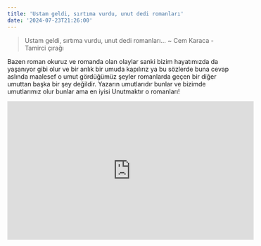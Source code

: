 ```yaml
---
title: 'Ustam geldi, sırtıma vurdu, unut dedi romanları'
date: '2024-07-23T21:26:00'
---
```


> Ustam geldi, sırtıma vurdu, unut dedi romanları...
>  ~ Cem Karaca - Tamirci çırağı

Bazen roman okuruz ve romanda olan olaylar sanki bizim hayatımızda da yaşanıyor gibi olur ve bir anlık bir umuda kapılırız ya bu sözlerde buna cevap aslında maalesef o umut gördüğümüz şeyler romanlarda geçen bir diğer umuttan başka bir şey değildir. Yazarın umutlarıdır bunlar ve bizimde umutlarımız olur bunlar ama en iyisi Unutmaktır o romanları!

<iframe width="560" height="315" src="https://www.youtube.com/embed/408tZ5_Zmw0?si=ptm3ERndLveRauDP" title="YouTube video player" frameborder="0" allow="accelerometer; autoplay; clipboard-write; encrypted-media; gyroscope; picture-in-picture; web-share" referrerpolicy="strict-origin-when-cross-origin" allowfullscreen></iframe>

